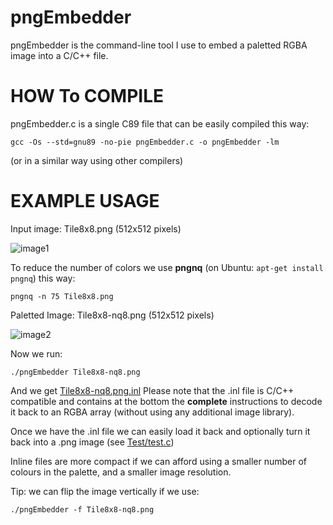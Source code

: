 # pngEmbedder
pngEmbedder is the command-line tool I use to embed a paletted RGBA image into a C/C++ file.

# HOW To COMPILE
pngEmbedder.c is a single C89 file that can be easily compiled this way:

```gcc -Os --std=gnu89 -no-pie pngEmbedder.c -o pngEmbedder -lm```

(or in a similar way using other compilers)

# EXAMPLE USAGE
Input image: Tile8x8.png (512x512 pixels)

![image1](https://github.com/Flix01/Flix-Tools/blob/master/PngEmbedder/Tile8x8.png)

To reduce the number of colors we use **pngnq** (on Ubuntu: ```apt-get install pngnq```) this way:

```pngnq -n 75 Tile8x8.png```

Paletted Image: Tile8x8-nq8.png (512x512 pixels) 

![image2](https://github.com/Flix01/Flix-Tools/blob/master/PngEmbedder/Tile8x8-nq8.png)

Now we run:

```./pngEmbedder Tile8x8-nq8.png```

And we get [Tile8x8-nq8.png.inl](https://github.com/Flix01/Flix-Tools/blob/master/PngEmbedder/Tile8x8-nq8.png.inl)
Please note that the .inl file is C/C++ compatible and contains at the bottom the **complete** instructions to decode it back to an RGBA array (without using any additional image library).

Once we have the .inl file we can easily load it back and optionally turn it back into a .png image (see [Test/test.c](https://github.com/Flix01/Flix-Tools/blob/master/PngEmbedder/Test/test.c))

Inline files are more compact if we can afford using a smaller number of colours in the palette, and a smaller image resolution.

Tip: we can flip the image vertically if we use:

```./pngEmbedder -f Tile8x8-nq8.png```
